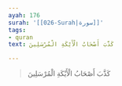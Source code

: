 ```yaml
---
ayah: 176
surah: '[[026-Surah|سورة]]'
tags:
- quran
text: كَذَّبَ أَصْحَابُ الْأَيْكَةِ الْمُرْسَلِينَ

---
```

> كَذَّبَ أَصْحَابُ الْأَيْكَةِ الْمُرْسَلِينَ
